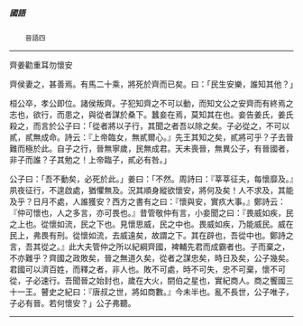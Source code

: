 

##### 國語
　　`晉語四`

* * *

齊姜勸重耳勿懷安

齊侯妻之，甚善焉。有馬二十乘，將死於齊而已矣。曰：「民生安樂，誰知其他？」

桓公卒，孝公即位。諸侯叛齊。子犯知齊之不可以動，而知文公之安齊而有終焉之志也，欲行，而患之，與從者謀於桑下。蠶妾在焉，莫知其在也。妾告姜氏，姜氏殺之，而言於公子曰：「從者將以子行，其聞之者吾以除之矣。子必從之，不可以貳，貳無成命。詩云：『上帝臨女，無貳爾心。』先王其知之矣，貳將可乎？子去晉難而極於此。自子之行，晉無寧歲，民無成君。天未喪晉，無異公子，有晉國者，非子而誰？子其勉之！上帝臨子，貳必有咎。」

公子曰：「吾不動矣，必死於此。」姜曰：「不然。周詩曰：『莘莘征夫，每懷靡及。』夙夜征行，不遑啟處，猶懼無及。況其順身縱欲懷安，將何及矣！人不求及，其能及乎？日月不處，人誰獲安？西方之書有之曰：『懷與安，實疚大事。』鄭詩云：『仲可懷也，人之多言，亦可畏也。』昔管敬仲有言，小妾聞之曰：『畏威如疾，民之上也。從懷如流，民之下也。見懷思威，民之中也。畏威如疾，乃能威民。威在民上，弗畏有刑。從懷如流，去威遠矣，故謂之下。其在辟也，吾從中也。鄭詩之言，吾其從之。』此大夫管仲之所以紀綱齊國，裨輔先君而成霸者也。子而棄之，不亦難乎？齊國之政敗矣，晉之無道久矣，從者之謀忠矣，時日及矣，公子幾矣。君國可以濟百姓，而釋之者，非人也。敗不可處，時不可失，忠不可棄，懷不可從，子必速行。吾聞晉之始封也，歲在大火，閼伯之星也，實紀商人。商之饗國三十一王。瞽史之紀曰：『唐叔之世，將如商數。』今未半也。亂不長世，公子唯子，子必有晉。若何懷安？」公子弗聽。

* * *

